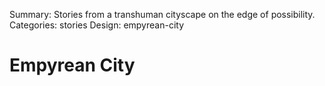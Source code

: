 Summary: Stories from a transhuman cityscape on the edge of possibility.
Categories: stories
Design: empyrean-city

# Empyrean City
